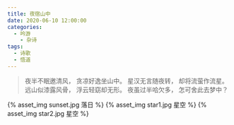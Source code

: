 ```yaml
---
title: 夜宿山中
date: 2020-06-10 12:00:00
categories:
  - 吟游
    - 杂诗
tags:
  - 诗歌
  - 悟道
---
```


> 夜半不眠邀清风，
> 贪凉好逸坐山中。
> 星汉无言随夜转，
> 却将流萤作流星。
> 远山似漆露风骨，
> 浮云轻窈却无形。
> 夜虽过半哈欠多，
> 怎可舍此去梦中？

{% asset_img sunset.jpg 落日 %}
{% asset_img star1.jpg 星空 %}
{% asset_img star2.jpg 星空 %}